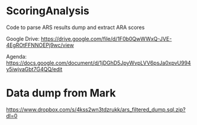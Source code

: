 # ScoringAnalysis
Code to parse ARS results dump and extract ARA scores

Google Drive:
https://drive.google.com/file/d/1F0b0QwWWxQ-JVE-4EgROtFFNNOEPj9wc/view

Agenda:
https://docs.google.com/document/d/1jDGhD5JpyWvpLVV6psJa0xpvU994y5iwjvaGbt7G4QQ/edit


# Data dump from Mark
https://www.dropbox.com/s/4kss2wn3tdzrukk/ars_filtered_dump.sql.zip?dl=0
